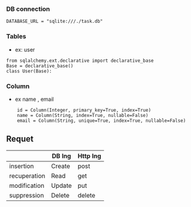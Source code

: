 ### DB connection
```
DATABASE_URL = "sqlite:///./task.db"
```
### Tables 
- ex: user 
```
from sqlalchemy.ext.declarative import declarative_base
Base = declarative_base()
class User(Base):
```

### Column
- ex name , email
```
    id = Column(Integer, primary_key=True, index=True)
    name = Column(String, index=True, nullable=False)
    email = Column(String, unique=True, index=True, nullable=False)

```

## Requet
|              | DB lng | Http lng |
|--------------|--------|----------|
| insertion    | Create | post     |
| recuperation | Read   | get      |
| modification | Update | put      |
| suppression  | Delete | delete   |
